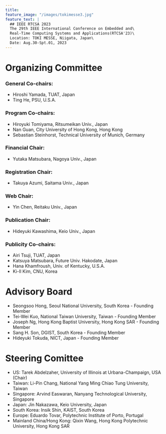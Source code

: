 ```yaml
---
title:
feature_image: "/images/tokimesse3.jpg"
feature_text: |
  ## IEEE RTCSA 2023
  The 29th IEEE International Conference on Embedded and\
  Real-Time Computing Systems and Applications(RTCSA'23)\
  Location: TOKI MESSE, Niigata, Japan\
  Date: Aug.30-Spt.01, 2023
---
```



# Organizing Committee

### General Co-chairs:
* Hiroshi Yamada, TUAT, Japan
* Ting He, PSU, U.S.A.
### Program Co-chairs:
* Hiroyuki Tomiyama, Ritsumeikan Univ., Japan
* Nan Guan, City University of Hong Kong, Hong Kong
* Sebastian Steinhorst, Technical University of Munich, Germany
### Financial Chair:
* Yutaka Matsubara, Nagoya Univ., Japan
### Registration Chair:
*  Takuya Azumi, Saitama Univ., Japan
### Web Chair:
*  Yin Chen, Reitaku Univ., Japan
### Publication Chair:
*  Hideyuki Kawashima, Keio Univ., Japan
### Publicity Co-chairs:
* Airi Tsuji, TUAT, Japan
* Katsuya Matsubara, Future Univ. Hakodate, Japan
* Hana Khamfroush, Univ. of Kentucky, U.S.A.
* Ki-Il Kim, CNU, Korea

# Advisory Board


* Seongsoo Hong, Seoul National University, South Korea - Founding Member
* Tei-Wei Kuo, National Taiwan University, Taiwan - Founding Member
* Joseph Ng, Hong Kong Baptist University, Hong Kong SAR - Founding Member
* Sang H. Son, DGIST, South Korea - Founding Member
* Hideyuki Tokuda, NICT, Japan - Founding Member


# Steering Comittee
* US: Tarek Abdelzaher, University of Illinois at Urbana-Champaign, USA (Chair)
* Taiwan: Li-Pin Chang, National Yang Ming Chiao Tung University, Taiwan
* Singapore: Arvind Easwaran, Nanyang Technological University, Singapore
* Japan: Jin Nakazawa, Keio University, Japan
* South Korea: Insik Shin, KAIST, South Korea
* Europe: Eduardo Tovar, Polytechnic Institute of Porto, Portugal
* Mainland China/Hong Kong: Qixin Wang, Hong Kong Polytechnic University, Hong Kong SAR
